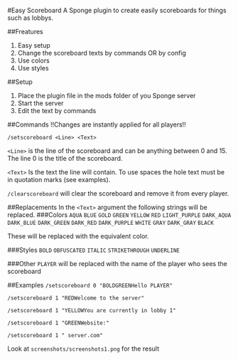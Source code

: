 #Easy Scoreboard
A Sponge plugin to create easily scoreboards
for things such as lobbys.

##Freatures
1. Easy setup
2. Change the scoreboard texts by commands OR by config
3. Use colors
4. Use styles

##Setup
1. Place the plugin file in the mods folder
of you Sponge server
2. Start the server
3. Edit the text by commands

##Commands
    !!Changes are instantly applied for all players!!

`/setscoreboard <Line> <Text>`

`<Line>` is the line of the scoreboard and
can be anything between 0 and 15. The line
0 is the title of the scoreboard.

`<Text>` Is the text the line will contain.
To use spaces the hole text must be in
quotation marks (see examples).


`/clearscoreboard` will clear the scoreboard and remove
it from every player.

##Replacements
In the `<Text>` argument the following strings will
be replaced.
###Colors
`AQUA`
`BLUE`
`GOLD`
`GREEN`
`YELLOW`
`RED`
`LIGHT_PURPLE`
`DARK_AQUA`
`DARK_BLUE`
`DARK_GREEN`
`DARK_RED`
`DARK_PURPLE`
`WHITE`
`GRAY`
`DARK_GRAY`
`BLACK`

These will be replaced with the equivalent color.

###Styles
`BOLD`
`OBFUSCATED`
`ITALIC`
`STRIKETHROUGH`
`UNDERLINE`

###Other
`PLAYER` will be replaced with the name of the player
who sees the scoreboard

##Examples
`/setscoreboard 0 "BOLDGREENHello PLAYER"`

`/setscoreboard 1 "REDWelcome to the server"`

`/setscoreboard 1 "YELLOWYou are currently in lobby 1"`

`/setscoreboard 1 "GREENWebsite:"`

`/setscoreboard 1 " server.com"`

Look at `screenshots/screenshots1.png` for the result